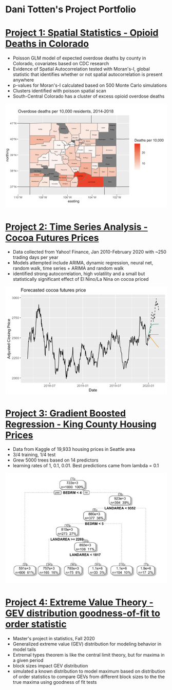 # Dani Totten's Project Portfolio

# [Project 1: Spatial Statistics - Opioid Deaths in Colorado](https://github.com/dani-totten/spatial_stats)
- Poisson GLM model of expected overdose deaths by county in Colorado, covariates based on CDC research
- Evidence of Spatial Autocorrelation tested with Moran's-I, global statistic that identifies whether or not spatial autocorrelation is present anywhere
- p-values for Moran's-I calculated based on 500 Monte Carlo simulations
- Clusters identified with poisson spatial scan
- South-Central Colorado has a cluster of excess opioid overdose deaths

![](https://github.com/dani-totten/portfolio/blob/main/images/od_death_rate_scaled.png)

# [Project 2: Time Series Analysis - Cocoa Futures Prices](https://github.com/dani-totten/time_series_cocoa)
- Data collected from Yahoo! Finance, Jan 2010-February 2020 with ~250 trading days per year
- Models attempted include ARIMA, dynamic regression, neural net, random walk, time series + ARIMA and random walk
- identified strong autocorrelation, high volatility and a small but statistically significant effect of El Nino/La Nina on cocoa priced

![](https://github.com/dani-totten/portfolio/blob/main/images/time_series.png)

# [Project 3: Gradient Boosted Regression - King County Housing Prices](https://github.com/dani-totten/gbm)
- Data from Kaggle of 19,933 housing prices in Seattle area
- 3/4 training, 1/4 test
- Grew 5000 trees based on 14 predictors
- learning rates of 1, 0.1, 0.01. Best predictions came from lambda = 0.1

![](https://github.com/dani-totten/portfolio/blob/main/images/sample_simple_tree.png)

# [Project 4: Extreme Value Theory - GEV distribution goodness-of-fit to order statistic](https://github.com/dani-totten/masters_project)
- Master's project in statistics, Fall 2020
- Generalized extreme value (GEV) distribution for modeling behavior in model tails
- Extremal types theorem is like the central limit theory, but for maxima in a given period
- block sizes impact GEV distribution
- simulated a known distribution to model maximum based on distribution of order statistics to compare GEVs from different block sizes to the the true maxima using goodness of fit tests
